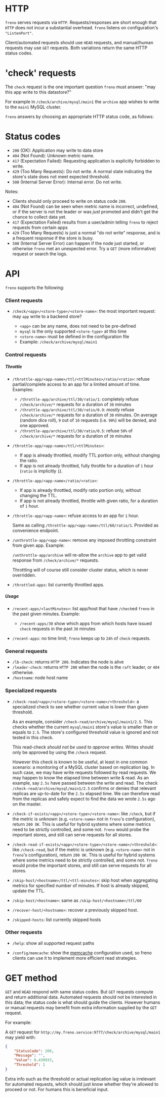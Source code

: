 # HTTP

`freno` serves requests via `HTTP`. Requests/responses are short enough that `HTTP` does not incur a substantial overhead. `freno` listens on configuration's `"ListenPort"`.

Client/automated requests should use `HEAD` requests, and manual/human requests may use `GET` requests. Both variations return the same HTTP status codes.

# 'check' requests

The `check` request is the one important question `freno` must answer: "may this app write to this datastore?"

For example in `/check/archive/mysql/main1` the `archive` app wishes to write to the `main1` MySQL cluster.

`freno` answers by choosing an appropriate HTTP status code, as follows:

# Status codes

- `200` (OK): Application may write to data store
- `404` (Not Found): Unknown metric name.
- `417` (Expectation Failed): Requesting application is explicitly forbidden to write.
- `429` (Too Many Requests): Do not write. A normal state indicating the store's state does not meet expected threshold.
- `500` (Internal Server Error): Internal error. Do not write.

Notes:

- Clients should only proceed to write on status code `200`.
- `404` (Not Found) can be seen when metric name is incorrect, undefined, or if the server is not the leader or was _just_ promoted and didn't get the chance to collect data yet.
- `417` (Expectation Failed) results from a user/admin telling `freno` to reject requests from certain apps
- `429` (Too Many Requests) is just a normal "do not write" response, and is a frequent response if the store is busy.
- `500` (Internal Server Error) can happen if the node just started, or otherwise `freno` met an unexpected error. Try a `GET` (more informative) request or search the logs.

# API

`freno` supports the following:

### Client requests

- `/check/<app>/<store-type>/<store-name>`: the most important request: may `app` write to a backend store?

  - `<app>` can be any name, does not need to be pre-defined
  - `mysql` is the only supported `<store-type>` at this time
  - `<store-name>` must be defined in the configuration file
  - Example: `/check/archive/mysql/main1`

### Control requests

##### Throttle
- `/throttle-app/<app-name>/ttl/<ttlMinutes>/ratio/<ratio>`: refuse partial/complete access to an app for a limited amount of time. Examples:

  - `/throttle-app/archive/ttl/30/ratio/1`: completely refuse `/check/archive/*` requests for a duration of `30` minutes
  - `/throttle-app/archive/ttl/30/ratio/0.9`: _mostly_ refuse `/check/archive/*` requests for a duration of `30` minutes. On average (random dice roll), `9` out of `10` requests (i.e. `90%`) will be denied, and one approved.
  - `/throttle-app/archive/ttl/30/ratio/0.5`: refuse `50%` of `/check/archive/*` requests for a duration of `30` minutes

- `/throttle-app/<app-name>/ttl/<ttlMinutes>`:

  - If app is already throttled, modify TTL portion only, without changing the ratio.
  - If app is not already throttled, fully throttle for a duration of `1` hour (`ratio` is implicitly `1`).


- `/throttle-app/<app-name>/ratio/<ratio>`:

  - If app is already throttled, modify ratio portion only, without changing the TTL.
  - If app is not already throttled, throttle with given ratio, for a duration of `1` hour.

- `/throttle-app/<app-name>`: refuse access to an app for `1` hour.

  Same as calling `/throttle-app/<app-name>/ttl/60/ratio/1`. Provided as convenience endpoint.

- `/unthrottle-app/<app-name>`: remove any imposed throttling constraint from given app. Example:

  `/unthrottle-app/archive` will re-allow the `archive` app to get valid response from `/check/archive/*` requests.

  Throttling will of course still consider cluster status, which is never overridden.

- `/throttled-apps`: list currently throttled apps.

##### Usage

- `/recent-apps/<lastMinutes>`: list app/host that have `/check`ed `freno` in the past given minutes. Example:

  - `/recent-apps/30` show which apps from which hosts have issued `check` requests in the past `30` minutes

- `/recent-apps`: no time limit; `freno` keeps up to `24h` of `check` requests.

### General requests

- `/lb-check`: returns `HTTP 200`. Indicates the node is alive
- `/leader-check`: returns `HTTP 200` when the node is the `raft` leader, or `404` otherwise.
- `/hostname`: node host name

### Specialized requests

- `/check-read/<app>/<store-type>/<store-name>/<threshold>`: a specialized check to see whether current value is lower than given threshold.

  As an example, consider `/check-read/archive/mysql/main1/2.5`. This checks whether the current `mysql/main1` store's value is smaller than or equals to `2.5`. The store's configured threshold value is ignored and not tested in this check.

  This read-check _should not be used to approve writes_. Writes should only be approved by using the `/check` request.

  However this check is known to be useful, at least in one common scenario: a monitoring of a MySQL cluster based on replication lag. In such case, we may have write requests followed by read requests. We may happen to know the elapsed time between write & read. As an example, say `2.5s` have passed between the write and read. The check `/check-read/archive/mysql/main1/2.5` confirms or denies that relevant replicas are up-to-date for the `2.5s` elapsed time. We can therefore read from the replicas and safely expect to find the data we wrote `2.5s` ago on the master.

- `/check-if-exists/<app>/<store-type>/<store-name>`: like `/check`, but if the metric is unknown (e.g. `<store-name>` not in `freno`'s configuration), return `200 OK`. This is useful for hybrid systems where some metrics need to be strictly controlled, and some not. `freno` would probe the important stores, and still can serve requests for all stores.

- `/check-read-if-exists/<app>/<store-type>/<store-name>/<threshold>`: like `/check-read`, but if the metric is unknown (e.g. `<store-name>` not in `freno`'s configuration), return `200 OK`. This is useful for hybrid systems where some metrics need to be strictly controlled, and some not. `freno` would probe the important stores, and still can serve requests for all stores.

- `/skip-host/<hostname>/ttl/<ttl-minutes>`: skip host when aggregating metrics for specified number of minutes. If host is already skipped, update the TTL.
- `/skip-host/<hostname>`: same as `/skip-host/<hostname>/ttl/60`
- `/recover-host/<hostname>`: recover a previously skipped host.
- `/skipped-hosts`:  list currently skipped hosts

### Other requests

- `/help`: show all supported request paths

- `/config/memcache`: show the [memcache](memcache.md) configuration used, so freno clients can use it to implement more efficient read strategies.

# GET method

`GET` and `HEAD` respond with same status codes. But `GET` requests compute and return additional data. Automated requests should not be interested in this data; the status code is what should guide the clients. However humans or manual requests may benefit from extra information supplied by the `GET` request.

For example:

A `GET` request for `http://my.freno.service:9777/check/archive/mysql/main1` may yield with:

```json
{
    "StatusCode": 200,
    "Message": "",
    "Value": 0.430933,
    "Threshold": 1
}
```

Extra info such as the threshold or actual replication lag value is irrelevant for automated requests, which should just know whether they're allowed to proceed or not. For humans this is beneficial input.
